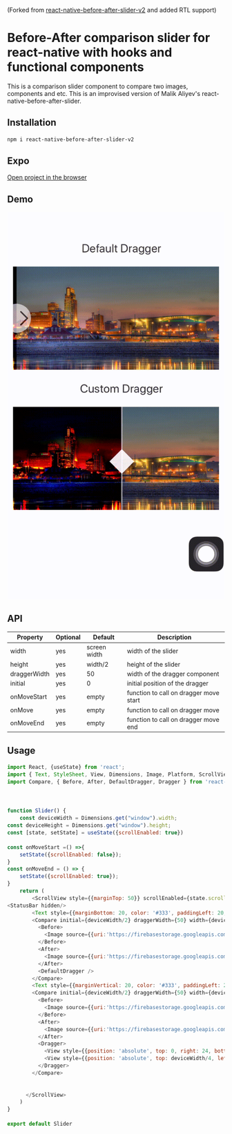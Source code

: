 (Forked from [react-native-before-after-slider-v2](https://github.com/vmaryada/react-native-before-after-slider-v2) and added RTL support)

# Before-After comparison slider for react-native with hooks and functional components



This is a comparison slider component to compare two images, components and etc.
This is an improvised version of Malik Aliyev's react-native-before-after-slider.


## Installation
```bash
npm i react-native-before-after-slider-v2
```

## Expo

[Open project in the browser](https://expo.io/@vmaryada/ReactNativeSlider)

## Demo
![expo](assets/slider.gif)

## API

| Property            | Optional | Default      | Description                                |
| ------------------- | -------- | ------------ | ------------------------------------------ |
| width               | yes      | screen width | width of the slider                        |
| height              | yes      | width/2      | height of the slider                       |
| draggerWidth        | yes      | 50           | width of the dragger component             |
| initial             | yes      | 0            | initial position of the dragger            |
| onMoveStart         | yes      | empty        | function to call on dragger move start     |
| onMove              | yes      | empty        | function to call on dragger move           |
| onMoveEnd           | yes      | empty        | function to call on dragger move end       |

## Usage

```javascript
import React, {useState} from 'react';
import { Text, StyleSheet, View, Dimensions, Image, Platform, ScrollView } from 'react-native';
import Compare, { Before, After, DefaultDragger, Dragger } from 'react-native-before-after-slider-v2';



function Slider() {
    const deviceWidth = Dimensions.get("window").width;
const deviceHeight = Dimensions.get("window").height;
const [state, setState] = useState({scrollEnabled: true})

const onMoveStart =() =>{
    setState({scrollEnabled: false});
}
const onMoveEnd = () => {
    setState({scrollEnabled: true});
}
    return (
        <ScrollView style={{marginTop: 50}} scrollEnabled={state.scrollEnabled} contentContainerStyle={{alignItems:'center'}}>
<StatusBar hidden/>
        <Text style={{marginBottom: 20, color: '#333', paddingLeft: 20, fontSize: 20}}>Default Dragger</Text>
        <Compare initial={deviceWidth/2} draggerWidth={50} width={deviceWidth-20} onMoveStart={onMoveStart} onMoveEnd={onMoveEnd}>
          <Before>
            <Image source={{uri:'https://firebasestorage.googleapis.com/v0/b/milanlaser-fcb24.appspot.com/o/omaha_bw.jpg?alt=media&token=9864378d-74d9-4579-830d-a56e50dc017d'}} style={{width: deviceWidth-20, height: deviceWidth/2}} />
          </Before>
          <After>
            <Image source={{uri:'https://firebasestorage.googleapis.com/v0/b/milanlaser-fcb24.appspot.com/o/omaha_color.jpg?alt=media&token=7b3c5be6-ee90-40ec-9f1c-4b52ce655322'}} style={{width: deviceWidth-20, height: deviceWidth/2}} />
          </After>
          <DefaultDragger />
        </Compare>
        <Text style={{marginVertical: 20, color: '#333', paddingLeft: 20, fontSize: 20}}>Custom Dragger</Text>
        <Compare initial={deviceWidth/2} draggerWidth={50} width={deviceWidth-20} onMoveStart={onMoveStart} onMoveEnd={onMoveEnd}>
          <Before>
            <Image source={{uri:'https://firebasestorage.googleapis.com/v0/b/milanlaser-fcb24.appspot.com/o/omaha_bw.jpg?alt=media&token=9864378d-74d9-4579-830d-a56e50dc017d'}} style={{width: deviceWidth-20, height: deviceWidth/2}} />
          </Before>
          <After>
            <Image source={{uri:'https://firebasestorage.googleapis.com/v0/b/milanlaser-fcb24.appspot.com/o/omaha_color.jpg?alt=media&token=7b3c5be6-ee90-40ec-9f1c-4b52ce655322'}} style={{width: deviceWidth-20, height: deviceWidth/2}} />
          </After>
          <Dragger>
            <View style={{position: 'absolute', top: 0, right: 24, bottom: 0, left: 24, backgroundColor: '#fff', opacity: .6}}></View>
            <View style={{position: 'absolute', top: deviceWidth/4, left: 10, backgroundColor: '#fff', opacity: .9, width: 30, height: 30, marginTop: -15, transform: [{ rotate: '45deg'}]}}></View>
          </Dragger>
        </Compare>
       

      </ScrollView>
    )
}

export default Slider
```
